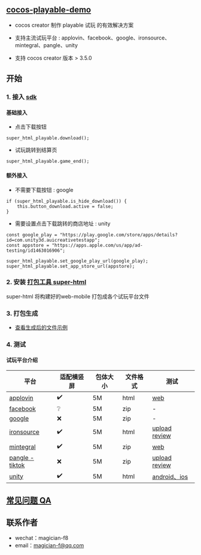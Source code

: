 
## [cocos-playable-demo](https://github.com/magician-f/cocos-playable-demo)

* cocos creator 制作 playable 试玩 的有效解决方案
* 支持主流试玩平台 : applovin、facebook、google、ironsource、mintegral、pangle、unity

* 支持 cocos creator 版本 > 3.5.0

## 开始

### 1. 接入 [sdk](https://github.com/magician-f/cocos-playable-demo/tree/main/docs/sdk/super_html_playable.ts)

#### 基础接入
* 点击下载按钮
```
super_html_playable.download();
```
* 试玩跳转到结算页
```
super_html_playable.game_end();
```

#### 额外接入
* 不需要下载按钮 : google
```
if (super_html_playable.is_hide_download()) {
    this.button_download.active = false;
}
```
* 需要设置点击下载跳转的商店地址 : unity
```
const google_play = "https://play.google.com/store/apps/details?id=com.unity3d.auicreativetestapp";
const appstore = "https://apps.apple.com/us/app/ad-testing/id1463016906";

super_html_playable.set_google_play_url(google_play);
super_html_playable.set_app_store_url(appstore);
```

### 2. 安装 [打包工具 super-html](https://store.cocos.com/app/detail/3657)

super-html 将构建好的web-mobile 打包成各个试玩平台文件

### 3. 打包生成

* [查看生成后的文件示例](https://github.com/magician-f/cocos-playable-demo/tree/main/build/super-html)

### 4. 测试

#### 试玩平台介绍

|平台|适配横竖屏|包体大小|文件格式|测试|
|--|--|--|--|--|
|[applovin](https://p.applov.in/playablePreview?create=1&qr=1)|✔️|5M|html|[web](https://p.applov.in/playablePreview?create=1&qr=1)|
|[facebook](https://docs.lunalabs.io/docs/playable/ad-networks/facebook)|❔|5M|zip|-|[web](https://developers.facebook.com/tools/playable-preview/)|
|[google](https://support.google.com/google-ads/answer/9981650?hl=zh-Hans)|❌|5M|zip|-|[web](https://h5validator.appspot.com/adwords/asset)|
|[ironsource](https://developers.is.com/ironsource-mobile/general/interactive-requirements)|✔️|5M|html|[upload review](https://developers.is.com/ironsource-mobile/general/html-upload/)|
|[mintegral](https://www.mindworks-creative.com/review/doc)|✔️|5M|zip|[web](https://www.mindworks-creative.com/review/)|
|[pangle - tiktok](https://ads.tiktok.com/help/article/playable-ads)|❌|5M|zip|[upload review](https://ads.tiktok.com/help/article/playable-ads?lang=zh#anchor-19)|
|[unity](https://docs.unity.com/acquire/manual/playable-ads)|✔️|5M|html|[android、ios](https://storage.googleapis.com/unity-ads-aui-prod-deployments/external-app/UnityAds_Playable_guide.pdf)|

## [常见问题 QA](./QA.md)

## 联系作者

* wechat：magician-f8
* email：magician-f@qq.com


